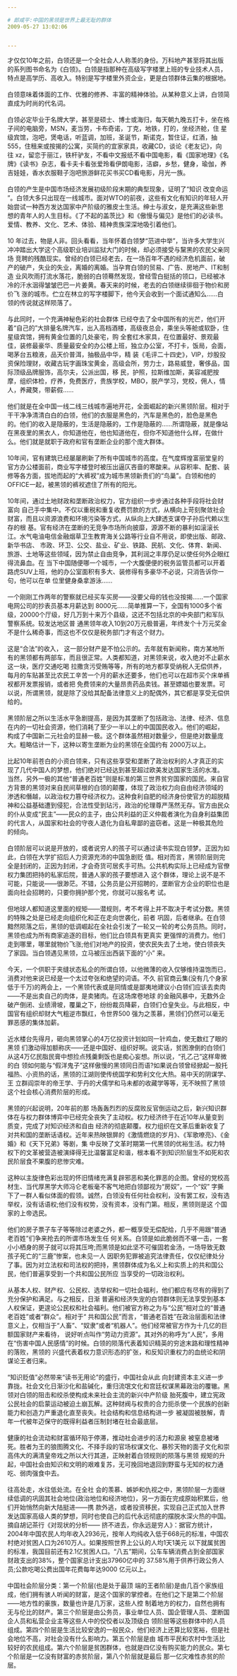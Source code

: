 ```yaml
---

# 郎咸平:中国的黑领是世界上最无耻的群体
2009-05-27 13:02:06


---
```



<p>         <span>才仅仅10年之前，白领还是一个全社会人人称羡的身份。万科地产甚至将其出版的系列图书命名为《白领》。白领是指那种在高级写字楼里上班的专业技术人员，特点是高学历、高收入。特别是写字楼里外资企业，更是白领群体云集的根据地。<br />
                  <br />
 白领意味着体面的工作、优雅的修养、丰富的精神体验。从某种意义上讲，白领简直成为时尚的代名词。<br />
                  <br />
 白领必定毕业于名牌大学，甚至是硕士、博士或海归，每天朝九晚五打卡，坐在格子间的电脑旁，MSN，麦当劳，卡布奇诺，丁克，地铁，打的，坐经济舱，住 星级宾馆，泡吧，煲电话，听蓝调，加班，圣诞节，斯诺克，暂住证，红酒，抽555，住租来或按揭的公寓，买简约的宜家家具，收藏CD，谈论《老友记》，向 往 xz，留恋于丽江，铁杆驴友，不看中文报纸不看中国电影，看《国家地理》《名牌》《读书》杂志，看卡夫卡看张爱玲看伊朗电影，洁癖，乡愁，健身，瑜伽，养 吉娃娃，香水衣服鞋子泡吧旅游鲜花买书买CD看电影，月光一族。<br />
                  <br />
 白领的产生是中国市场经济发展初级阶段末期的典型现象，证明了&ldquo;知识 改变命运 &rdquo;。白领大多只出现在一线城市。面对WTO的前夜，这些有文化有知识的年轻人开始尝试一种西方发达国家中产阶级的雅皮士生活。绅士与淑女，是充满这些新思 想的青年人的人生目标。《了不起的盖茨比》和《傲慢与偏见》是他们的必读书。爱情、教养、文化、艺术、体验、精神贵族深深地吸引着他们。<br />
                  <br />
 10 年过去，物是人非。回头看看，当年怀着白领梦&ldquo;范进中举&rdquo;，当许多大学生兴冲冲踏出大学这个高级职业培训监狱大门的时候，却必须接受与黧黑的农民父亲同场 竞聘的残酷现实。曾经的白领已经老去，在一场百年不遇的经济危机面前，破产的破产，失业的失业，离婚的离婚。当孕育白领的贸易、广告、房地产、IT和制造 业风吹雨打流水落花，脆弱的白领蓦然发现，曾经雪白挺括的领口，已经被冰冷的汗水洇得皱皱巴巴一片姜黄。春天来的时候，老去的白领继续徘徊于物价和房价飞 涨的城市。伫立在林立的写字楼脚下，他今天会收到一个面试通知么&hellip;&hellip;白领的传说就这样陨落了。<br />
                  <br />
 与此同时，一个充满神秘色彩的社会群体 已经夺去了全中国所有的光芒，他们开着&ldquo;自己的&rdquo;大排量名牌汽车，出入高档酒楼，高级夜总会，乘坐头等舱或软卧，住星级宾馆，拥有黄金位置的几处豪宅，购 全套红木家具，在位置最好、景观最佳，装修最豪华、质量最安全的办公楼上班，独立办公室，不打卡，饭局，会面，喝茅台五粮液，品天价普洱，抽极品中华，精 装《毛评二十四史》，VIP，炒股投资保险理财，收藏古玩字画珠宝黄金，高级会所，劳力士，路易威登，奢侈品，国际顶级品牌服饰，高尔夫，公派出国，移 民，护照，拉斯维加斯，美容减肥按摩，组织体检，疗养，免费医疗，贵族学校，MBO，脱产学习，党校，佣人，情人，养藏獒，带薪假&hellip;&hellip;<br />
                  <br />
 他们就是在全中国一线二线三线城市遍地开花，全面崛起的新兴黑领阶层。相对于干干净净清清白白的白领，他们的衣服是黑色的，汽车是黑色的，脸色是黑色 的。他们的收入是隐蔽的，生活是隐蔽的，工作是隐蔽的&hellip;&hellip;所谓隐蔽，就是像站在黑夜里的黑衣人，你知道他在，他也知道他在，但你不知道他什么样，在做什 么。他们就是就职于政府和官有垄断企业的那个庞大群体。<br />
                  <br />
 10年间，官有建筑已经屡屡刷新了所有中国城市的高度。在气度辉煌富丽堂皇的 官方办公楼面前，商业写字楼登时被压出逼仄吝啬的寒酸来。从容积率、配套、装修等各方面，拔地而起的&ldquo;大裤衩&rdquo;成为城市黑领新贵们的&ldquo;鸟巢&rdquo;。白领和他的 OFFICE一起，被黑领的裤衩遮住了所有的阳光。<br />
                  <br />
 10年间，通过土地财政和垄断政治权力，官方组织一步步通过各种手段将社会财富向 自己手中集中。不仅以重税和重复收费罚款的方式，从横向上苛刻聚敛社会财富，而且以资源浪费和环境污染等方式，从纵向上大肆透支谋夺子孙后代赖以生存的根 基。官有经济在垄断的无竞争市场所向披靡，源源不断的暴利如滚滚长江。水气电油电信金融烟草卫生教育海关公路等行业自不用说，即使出版、邮政、新华书店、 市政、环卫、公交、盐业、矿业、铁路、民航、文化、体育、新闻、旅游、土地等这些领域，因为禁止自由竞争，其利润之丰厚仍足以使任何外企眼红得流鼻血。在 当下中国随便哪一个城市，一个大腹便便的税务监管员都可以开着路虎SUV上班，他的办公室面积有多大、装修得有多豪华不必说，只消告诉你一句，他可以在单 位里健身桑拿游泳&hellip;&hellip;<br />
                  <br />
 一个刚刚工作两年的警察就已经买车买房&mdash;&mdash;没要父母的钱也没按揭&hellip;&hellip;一个国家电网公司的抄表员基本月薪达到 8000元&hellip;&hellip;简单推算一下，全国有1000多个省级，20000个厅级，好几万到十来万个县级，这还不包括北京的中央部门和军队警察系统。较发达地区普 通黑领年收入10到20万元极普遍，年终发个十万元奖金不是什么稀奇事，而这也不仅仅是税务部门才有这个财力。<br />
                  <br />
 这是&ldquo;合法&rdquo;的收入， 这一部分财产是不怕公示的。去年就有新闻称，南方某地所有的黑领都有两部车，而且很正常。人类都知道，对黑领来说，收入绝对不止薪水这一块，医疗交通吃喝 拉撒贪污受贿等等，所有的地方都享受纳税人无偿供养，每月的车贴甚至比农民工辛苦一个月的薪水还要多，他们也可以在超市买个床单裤衩都开发票报销，或者把 免费领来的大量昂贵药品卖钱。甚至嫖娼也要发票。可以说，所谓黑领，就是除了没给其配备法律意义上的配偶外，其它都是享受无偿供给的。<br />
                  <br />
 黑领阶层之所以生活水平急剧提高，是因为其垄断了包括政治、法律、经济、信息在内的一切社会资源，他们消耗了至少一半以上的中国国民收入。他们的崛起， 构成了中国新二元社会的显赫一极。这个群体虽然相对数量少，但是绝对数量庞大。粗略估计一下，这种以寄生垄断为业的黑领在全国约有 2000万以上。<br />
                  <br />
 比起10年前苍白的小资白领来，只有这些享受和垄断了政治权利的人才真正的实现了几代中国人的梦想，他们绝对已经达到甚至超过欧美发达国家生活的水准。 当然，另外一极的其他&ldquo;普通老百姓&rdquo;则是标准的第三世界贫穷国家的国民。来自官方背景的黑领对来自民间草根的白领的颠覆，体现了政治权力向自由经济领域的 渗透和僭越，以政治权力篡夺经济权力。这种食利自肥的经济身份使官方的超脱精神和公益基础遭到侵犯，合法性受到玷污，政治的伦理尊严荡然无存。官方由民众 的仆从变成&ldquo;民主&rdquo;&mdash;&mdash;民众的主子，由公共利益的正义仲裁者演化为自身利益集团的代言人，从国家和社会的守夜人退化为自私卑鄙的盗窃者。这是一种极其危险 的倾向。<br />
                  <br />
 白领阶层可以说是开放的，或者说穷人的孩子可以通过读书实现白领梦。正因为如此，白领在大学扩招后人力资源充沛的中国急剧贬 值。相对而言，黑领阶层则完全是封闭的，正因为封闭，才会奇货可居炙手可热。公共机构实际上已经成为官僚权力集团把持的私家后院，普通人家的孩子要想进入 这个群体，理论上说不是不可能，只能说&mdash;&mdash;很渺茫。不错，公务员是公开招聘的，垄断官方企业的职位也是面向社会招聘的，只要你拥护那个党，你就可以报名考 试。<br />
                  <br />
 但地球人都知道这里面的规矩&mdash;&mdash;潜规则，考不考得上并不取决于考试分数。黑领的特殊之处是已经走向组织化和正在走向世袭化，前者 巩固，后者继承。在白领黯然陨落之后，黑领的低调崛起在全社会引发了一轮又一轮的考公务员热。同时，黑领也成为所有商家追逐的目标，他们比白领具有更真实 更强悍的消费力。他们走到哪里，哪里就物价飞涨;他们对地产的投资，使农民失去了土地，使白领丧失了家园。当白领遇见黑领，立马被压出西装下面的&ldquo;小&rdquo; 来。<br />
                  <br />
 今天，一个供职于夹缝状态私企的所谓白领，以他微薄的收入仅够维持温饱而已，消费对他来说已经是一个太过夸张和绝望的词语。不久 前官商云集(没有几个身家低于千万)的两会上，一个黑领代表或是同情或是鄙夷地建议小白领们应该去卖肉&mdash;&mdash;不是出卖自己的肉体，是卖猪肉。在这场席卷地球 的金融风暴中，无数外企破产倒闭、业绩滑坡，覆巢之下，纷纷裁员降薪，白领们仓皇失业。与此相反，中国官有组织却财大气粗逆市飘红，令世界500 强为之羡慕，黑领们仍然可以毫无罪恶感的集体加薪。<br />
                  <br />
 近水楼台先得月，砸向黑领掌心的4万亿投资计划如同一针鸡血，使无数红了眼的黑领 们激动得加额称庆&mdash;&mdash;还是中国好、组织好啊。说实话，贫困潦倒的白领们从这4万亿民脂民膏中想捡点残羹剩饭也是痴心妄想。所以说，&ldquo;孔乙己&rdquo;这样卑微的白 领如何能与&ldquo;假洋鬼子&rdquo;这样傲慢的黑领同日而语?如果说白领曾经掀起一股托福热、小资热的话，黑领的江湖则使传统国学和势利文化大热。易中天的阴谋学、王 立群阎崇年的帝王学、于丹的犬儒学和马未都的收藏学等等，无不映照了黑领这个社会核心消费阶层的形成。<br />
                  <br />
 黑领的兴起说明，20年前的那 场轰轰烈烈的反腐败反官倒运动之后，新兴知识群体在与权力群体博弈中已经完全丧失了主动权。权力经济终于在近10年从量变到质变，完成了对知识经济和自由 经济的彻底颠覆。权力组织在文革后重新收复了对共和国的垄断话语权。近年来热映银屏的《激情燃烧的岁月》、《军歌嘹亮》、《金婚》和《天下兄弟》等剧，集 中反映了文革时期第一代黑领的优裕生活。权力特权下的文革被营造被演绎得无比温馨富足和谐，根本看不到知识阶层生不如死和农民阶层食不果腹的悲惨灾难。<br />
                  <br />
 这种以主旋律色彩出现的怀旧情绪充满复辟邪恶和美化罪恶的企图。曾经的党校高材生、当代厚黑学大师冯仑老板毫不客气地把白领鄙视为&ldquo;房奴&rdquo;，一个&ldquo;奴&rdquo; 字撕下了一群人看似体面的假领。诚然，白领没有任何社会权利，没有罢工权，没有选举权，没有话语权;他们没有权势，没有资本，没有门第。相反，黑领则是这 个国家的上帝选民。<br />
                  <br />
 他们的房子票子车子等等除过老婆之外，都一概享受无偿配给，几乎不用跟&ldquo;普通老百姓&rdquo;们争来抢去的所谓市场发生任 何关系。白领是如此脆弱而不堪一击，一套小小栖身的房子就可以将其压垮;而黑领是如此坚不可催固若金汤，一场导致无数孩子死亡的&ldquo;三鹿&rdquo;惨案，也未见一人 因职务犯罪被追究法律责任，仅仅纪律处分了事。因为对立法权和司法权的把持，黑领群体成为名义上和实质上的共和国公民，他们普遍享受到一个共和国公民所应 当享受的一切政治权利。<br />
                  <br />
 从基本人权、财产权、公民权、选举权和一切社会福利，他们都应有尽有的得到了充分保护和满足。与之相反，日渐 普遍和经济失宠的白领群体则无法享受到基本人权保证，更遑论公民权和社会福利。他们被官方称之为与&ldquo;公民&rdquo;相对立的&ldquo;普通老百姓&rdquo;或者&ldquo;群众&rdquo;。相对于&ldquo; 共和国公民&rdquo;而言，&ldquo;普通老百姓&rdquo;在政治层面和法律意义上，仅相当于&ldquo;人畜&rdquo;、&ldquo;奴隶&rdquo;或者&ldquo;机器人&rdquo;。他们经常被官方作为十几亿的巨额国家财产来看待， 说好听点叫作&ldquo;劳动力资源&rdquo;。其对外的称呼为&ldquo;人民&rdquo;，多用在&ldquo;伤害中国人民感情&rdquo;的时候。白领的陨落代表着知识精英的穷途末路和理性精神的落败，黑领的 兴盛代表着权力意识形态的扩张，和反知识重权力的血统论和阴谋论王者归来。<br />
                  <br />
 &ldquo;知识贬值&rdquo;必然带来&ldquo;读书无用论&rdquo;的盛行，中国社会从此 向封建资本主义进一步靠拢。社会文化日渐沙化和盐碱化，重归流氓文化和宫廷权谋黑幕政治的覆辙。黑领对白领的阻击和绞杀使构成未来社会主流的新兴中产阶级 胎死腹中，建立宪政公民社会的启蒙运动被迫土崩瓦解。这种财阀与权贵的合力扼杀使一个民族的创新能力和创造力严重退化直至丧失。社会结构和信息结构进一步 被凝固被肢解，青年一代被年迈保守的既得利益者压制封堵在社会最底层。<br />
                  <br />
 健康的社会流动和财富循环陷于停滞，推动社会进步的活力和源泉 被窒息被堵死。胜者为王的狼图腾文化、不择手段的官场权谋文化、暴殄天物的面子文化和崇高伟大的满清皇帝戏之所以大行其道，正映射着白领规则的陨落与黑领 规矩的升起，中国社会由知识和文明的艰难复苏，无可挽回地退回到野蛮与无知的权力通吃、弱肉强食中去。<br />
                  <br />
 往高处走，水往低处流。在全社 会的羡慕、嫉妒和仇视之中，黑领阶层一方面继续低调的巩固其社会地位(政治地位和经济地位)，另一方面在完成原始积累后，他们开始悄然向新大陆挺进&mdash;&mdash;携 款外逃，或者投资移民，实现自己正式加入世界发达国家高级人类的梦想，同时也使自己的后代永远彻底的摆脱水深火热的中国。摘自胡记茶行《对现状的分析&mdash;&mdash; 挤不进去，你永远是穷人》：据官方统计， 2004年中国农民人均年收入2936元，按年人均纯收入低于668元的标准，中国农村绝对贫困人口为2610万人。如果按照世界上公认的人均1天1美元 以下就属贫困的标准，我国目前还有2.1亿贫困人口。&ldquo;八五&rdquo;期间，公车车辆消费占到全部国家财政支出的38%，整个国家总计支出37960亿中的 37.58%用于供养行政公务人员;公款吃喝公费出国年花费每年达9000 亿元以上。<br />
                  <br />
 中国社会阶层分类：第一个阶层(也是处于最顶 端的王者阶层)是由几百个家族组成，他们拥有骇人听闻的财富，是这个国家的掌控者。在他们之下是第二个阶层&mdash;&mdash;地方性的豪族，数量也许是几万家，这些人控 制着地方的权力，自然也拥有无与伦比的财产。第三个阶层是由公务员，事业单位人员、国企管理人员、垄断国企人员和私营企业主等这些人中的佼佼者以及顶级白 领阶层等这些群体中的人员组成。第四个阶层是生活比较安逸的一般民众，他们经济上还算比较宽裕，但是社会地位不高，对社会没有什么影响力。第五个阶层是由 城市平民和农村中生活比较好的农民组成。第六个阶层是贫困群体，也就是四亿没有购买能力的民众。第七个阶层是一亿没有财富的赤贫阶层，第八个阶层就是最后 那一亿灾难性赤贫的阶层。</span> </p>
 <!--XN_AntiSpam_Robot 2009-06-16-->